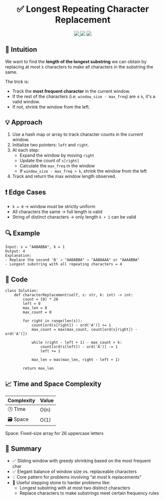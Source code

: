 <h1 align="center">✅ Longest Repeating Character Replacement</h1>

<p align="center">
  <a href="https://leetcode.com/problems/longest-repeating-character-replacement/">
    <img src="https://img.shields.io/badge/LeetCode-Longest%20Repeating%20Character%20Replacement-brightgreen?logo=leetcode&style=flat-square" />
  </a>
  <img src="https://img.shields.io/badge/Difficulty-Medium-yellow?style=flat-square" />
  <img src="https://img.shields.io/badge/Category-Sliding%20Window%2C%20Hashing%2C%20String-blueviolet?style=flat-square" />
</p>


## 🧠 Intuition

We want to find the **length of the longest substring** we can obtain by replacing at most `k` characters to make all characters in the substring the same.

The trick is:
- Track the **most frequent character** in the current window.
- If the rest of the characters (i.e. `window_size - max_freq`) are ≤ `k`, it's a valid window.
- If not, shrink the window from the left.


## 💡 Approach

1. Use a hash map or array to track character counts in the current window.
2. Initialize two pointers: `left` and `right`.
3. At each step:
   - Expand the window by moving `right`
   - Update the count of `s[right]`
   - Calculate the `max_freq` in the window
   - If `window_size - max_freq > k`, shrink the window from the left
4. Track and return the max window length observed.


## ❗ Edge Cases

- `k = 0` → window must be strictly uniform
- All characters the same → full length is valid
- String of distinct characters → only length `k + 1` can be valid


## 🔍 Example

```
Input: s = "AABABBA", k = 1
Output: 4
Explanation:
- Replace the second 'B' → "AABABBA" → "AABAAAA" or "AAAABBA"
- Longest substring with all repeating characters = 4
```

## 🧾 Code

```
class Solution:
    def characterReplacement(self, s: str, k: int) -> int:
        count = [0] * 26
        left = 0
        max_len = 0
        max_count = 0

        for right in range(len(s)):
            count[ord(s[right]) - ord('A')] += 1
            max_count = max(max_count, count[ord(s[right]) - ord('A')])

            while (right - left + 1) - max_count > k:
                count[ord(s[left]) - ord('A')] -= 1
                left += 1

            max_len = max(max_len, right - left + 1)

        return max_len
```

## 📈 Time and Space Complexity

| Complexity | Value |
|------------|--------|
| 🕒 Time     | O(n)   |
| 🗃️ Space    | O(1)   |

Space: Fixed-size array for 26 uppercase letters

## 📌 Summary

- ✅ Sliding window with greedy shrinking based on the most frequent char
- ✅ Elegant balance of window size vs. replaceable characters
- 💡 Core pattern for problems involving “at most k replacements”
- 🔁 Useful stepping stone to harder problems like:
   - Longest substring with at most two distinct characters
   - Replace characters to make substrings meet certain frequency rules
